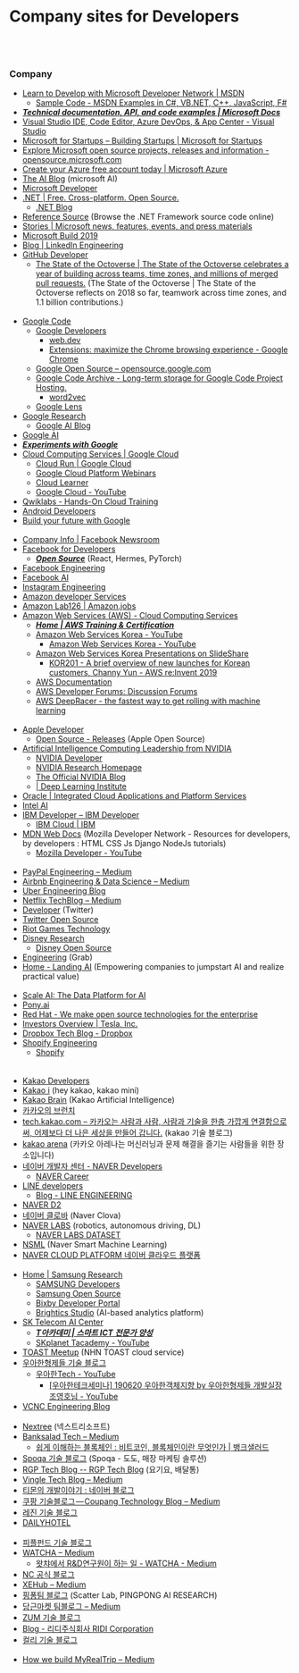 
Company sites for Developers
==========


 <br/><br/>


### Company
- [Learn to Develop with Microsoft Developer Network | MSDN](https://msdn.microsoft.com/en-us)
    - [Sample Code - MSDN Examples in C#, VB.NET, C++, JavaScript, F#](https://code.msdn.microsoft.com/)
- [___Technical documentation, API, and code examples | Microsoft Docs___](https://docs.microsoft.com/en-us/)
- [Visual Studio IDE, Code Editor, Azure DevOps, & App Center - Visual Studio](https://visualstudio.microsoft.com/)
- [Microsoft for Startups – Building Startups | Microsoft for Startups](https://startups.microsoft.com/en-us/)
- [Explore Microsoft open source projects, releases and information - opensource.microsoft.com](https://opensource.microsoft.com/)
- [Create your Azure free account today | Microsoft Azure](https://azure.microsoft.com/en-us/free/)
- [The AI Blog](https://blogs.microsoft.com/ai/) (microsoft AI)
- [Microsoft Developer](https://developer.microsoft.com/en-us/)
- [.NET | Free. Cross-platform. Open Source.](https://dotnet.microsoft.com/)
    - [.NET Blog](https://devblogs.microsoft.com/dotnet/)
- [Reference Source](https://referencesource.microsoft.com/) (Browse the .NET Framework source code online)
- [Stories | Microsoft news, features, events, and press materials](https://news.microsoft.com/)
- [Microsoft Build 2019](https://www.microsoft.com/en-us/build)
- [Blog | LinkedIn Engineering](https://engineering.linkedin.com/blog)
- [GitHub Developer](https://developer.github.com/)
    - [The State of the Octoverse | The State of the Octoverse celebrates a year of building across teams, time zones, and millions of merged pull requests.](https://octoverse.github.com/) (The State of the Octoverse | The State of the Octoverse reflects on 2018 so far, teamwork across time zones, and 1.1 billion contributions.)  <br/><br/>
- [Google Code](https://code.google.com/)
    - [Google Developers](https://developers.google.com/)
        - [web.dev](https://web.dev/)
        - [Extensions: maximize the Chrome browsing experience - Google Chrome](https://developer.chrome.com/home)
    - [Google Open Source – opensource.google.com](https://opensource.google/)
    - [Google Code Archive - Long-term storage for Google Code Project Hosting.](https://code.google.com/archive/)
        - [word2vec](https://code.google.com/archive/p/word2vec/)
    - [Google Lens](https://lens.google.com/)
- [Google Research](https://research.google/)
    - [Google AI Blog](https://ai.googleblog.com/)
- [Google AI](https://ai.google/)
- [___Experiments with Google___](https://experiments.withgoogle.com/)
- [Cloud Computing Services  |  Google Cloud](https://cloud.google.com/)
    - [Cloud Run   |  Google Cloud](https://cloud.google.com/run/)
    - [Google Cloud Platform Webinars](https://cloudonair.withgoogle.com/)
    - [Cloud Learner](https://inthecloud.withgoogle.com/cloud-certification#!/)
    - [Google Cloud - YouTube](https://www.youtube.com/channel/UCTMRxtyHoE3LPcrl-kT4AQQ/videos)
- [Qwiklabs - Hands-On Cloud Training](https://www.qwiklabs.com/)
- [Android Developers](https://developer.android.com/)
- [Build your future with Google](https://buildyourfuture.withgoogle.com/)  <br/><br/>
- [Company Info | Facebook Newsroom](https://newsroom.fb.com/company-info/)
- [Facebook for Developers](https://developers.facebook.com/)
    - [___Open Source___](https://opensource.facebook.com/) (React, Hermes, PyTorch)
- [Facebook Engineering](https://engineering.fb.com/)
- [Facebook AI](https://ai.facebook.com/)
- [Instagram Engineering](https://instagram-engineering.com/)
- [Amazon developer Services](https://developer.amazon.com/)
- [Amazon Lab126 | Amazon.jobs](https://amazon.jobs/en/teams/lab126/)
- [Amazon Web Services (AWS) - Cloud Computing Services](https://aws.amazon.com/)
    - [___Home | AWS Training & Certification___](https://www.aws.training/)
    - [Amazon Web Services Korea - YouTube](https://www.youtube.com/user/AWSKorea/videos)
        - [Amazon Web Services Korea - YouTube](https://www.youtube.com/playlist?list=PLORxAVAC5fUVaQBVL8vrhywy2QlwU_Vo6)
    - [Amazon Web Services Korea Presentations on SlideShare](https://www.slideshare.net/awskorea/presentations)
        - [KOR201 - A brief overview of new launches for Korean customers, Channy Yun - AWS re:Invent 2019 ](https://www.slideshare.net/awskorea/kor201-new-service-launches-aws-reinvent-2019)
    - [AWS Documentation](https://docs.aws.amazon.com/)
    - [AWS Developer Forums: Discussion Forums](https://forums.aws.amazon.com/index.jspa)
    - [AWS DeepRacer - the fastest way to get rolling with machine learning](https://aws.amazon.com/deepracer/)  <br/><br/>
- [Apple Developer](https://developer.apple.com/)
    - [Open Source - Releases](https://opensource.apple.com/) (Apple Open Source)
- [Artificial Intelligence Computing Leadership from NVIDIA](https://www.nvidia.com/en-us/)
    - [NVIDIA Developer](https://developer.nvidia.com/)
    - [NVIDIA Research Homepage](https://www.nvidia.com/en-us/research/)
    - [The Official NVIDIA Blog](https://blogs.nvidia.com/)
    - [| Deep Learning Institute](https://courses.nvidia.com/courses)
- [Oracle | Integrated Cloud Applications and Platform Services](https://www.oracle.com/index.html)
- [Intel AI](https://www.intel.ai/)
- [IBM Developer – IBM Developer](https://developer.ibm.com/)
    - [IBM Cloud  | IBM](https://www.ibm.com/cloud)
- [MDN Web Docs](https://developer.mozilla.org/en-US/) (Mozilla Developer Network - Resources for developers, by developers : HTML CSS Js Django NodeJs tutorials)
    - [Mozilla Developer - YouTube](https://www.youtube.com/channel/UCh5UlGiu9d6LegIeUCW4N1w/featured)  <br/><br/>
- [PayPal Engineering – Medium](https://medium.com/paypal-engineering)
- [Airbnb Engineering & Data Science – Medium](https://medium.com/airbnb-engineering)
- [Uber Engineering Blog](https://eng.uber.com/)
- [Netflix TechBlog – Medium](https://medium.com/netflix-techblog)
- [Developer](https://developer.twitter.com/en.html) (Twitter)
- [Twitter Open Source](https://twitter.github.io/)
- [Riot Games Technology](https://technology.riotgames.com/)
- [Disney Research](https://www.disneyresearch.com/)
    - [Disney Open Source](https://disney.github.io/)
- [Engineering](https://engineering.grab.com/) (Grab)
- [Home - Landing AI](https://landing.ai/) (Empowering companies to jumpstart AI and realize practical value)  <br/><br/>
- [Scale AI: The Data Platform for AI](https://scale.com/)
- [Pony.ai](https://www.pony.ai/)
- [Red Hat - We make open source technologies for the enterprise](https://www.redhat.com/en)
- [Investors Overview | Tesla, Inc.](https://ir.tesla.com/)
- [Dropbox Tech Blog - Dropbox](https://dropbox.tech/)
- [Shopify Engineering](https://shopify.engineering/)
    - [Shopify](https://github.com/Shopify)
<br/><br/><br/>
- [Kakao Developers](https://developers.kakao.com/)
- [Kakao i](https://kakao.ai/) (hey kakao, kakao mini)
- [Kakao Brain](https://www.kakaobrain.com/) (Kakao Artificial Intelligence)
- [카카오의 브런치](https://brunch.co.kr/@andkakao#articles)
- [tech.kakao.com – 카카오는 사람과 사람, 사람과 기술을 한층 가깝게 연결함으로써, 어제보다 더 나은 세상을 만들어 갑니다.](http://tech.kakao.com/) (kakao 기술 블로그)
- [kakao arena](https://arena.kakao.com/) (카카오 아레나는 머신러닝과 문제 해결을 즐기는 사람들을 위한 장소입니다)
- [네이버 개발자 센터 - NAVER Developers](https://developers.naver.com/main/)
    - [NAVER Career](https://recruit.navercorp.com/naver/recruitMain)
- [LINE developers](https://developers.line.biz/en/)
    - [Blog - LINE ENGINEERING](https://engineering.linecorp.com/en/blog/)
- [NAVER D2](https://d2.naver.com/home) 
- [네이버 클로바](https://clova.ai/ko) (Naver Clova)
- [NAVER LABS](https://www.naverlabs.com/) (robotics, autonomous driving, DL)
    - [NAVER LABS DATASET](https://hdmap.naverlabs.com/)
- [NSML](https://ai.nsml.navercorp.com/intro) (Naver Smart Machine Learning)
- [NAVER CLOUD PLATFORM 네이버 클라우드 플랫폼](https://www.ncloud.com/)  <br/><br/>
- [Home | Samsung Research](https://research.samsung.com/)
    - [SAMSUNG Developers](https://developer.samsung.com/home.do)
    - [Samsung Open Source](https://opensource.samsung.com/main)
    - [Bixby Developer Portal](https://bixby.developer.samsung.com/)
    - [Brightics Studio](https://www.brightics.ai/) (AI-based analytics platform)
- [SK Telecom AI Center](https://www.skt.ai/)
    - [___T아카데미 | 스마트 ICT 전문가 양성___](https://tacademy.skplanet.com/frontMain.action)
    - [SKplanet Tacademy - YouTube](https://www.youtube.com/channel/UCtV98yyffjUORQRGTuLHomw)
- [TOAST Meetup](https://meetup.toast.com/) (NHN TOAST cloud service)
- [우아한형제들 기술 블로그](http://woowabros.github.io/)
    - [우아한Tech - YouTube](https://www.youtube.com/channel/UC-mOekGSesms0agFntnQang/featured)
        - [[우아한테크세미나] 190620 우아한객체지향 by 우아한형제들 개발실장 조영호님 - YouTube](https://www.youtube.com/watch?v=dJ5C4qRqAgA)
- [VCNC Engineering Blog](http://engineering.vcnc.co.kr/)  <br/><br/>
- [Nextree](http://www.nextree.co.kr/) (넥스트리소프트)
- [Banksalad Tech – Medium](https://medium.com/banksalad)
    - [쉽게 이해하는 블록체인 : 비트코인, 블록체인이란 무엇인가 | 뱅크샐러드](https://banksalad.com/contents/%EC%89%BD%EA%B2%8C-%EC%9D%B4%ED%95%B4%ED%95%98%EB%8A%94-%EB%B8%94%EB%A1%9D%EC%B2%B4%EC%9D%B8-%EB%B9%84%ED%8A%B8%EC%BD%94%EC%9D%B8-%EB%B8%94%EB%A1%9D%EC%B2%B4%EC%9D%B8%EC%9D%B4%EB%9E%80-%EB%AC%B4%EC%97%87%EC%9D%B8%EA%B0%80-0vLh5)
- [Spoqa 기술 블로그](https://spoqa.github.io/index.html) (Spoqa - 도도, 매장 마케팅 솔루션)
- [RGP Tech Blog -- RGP Tech Blog](https://rgpkorea.github.io/) (요기요, 배달통)
- [Vingle Tech Blog – Medium](https://medium.com/vingle-tech-blog)
- [티몬의 개발이야기 : 네이버 블로그](http://blog.naver.com/prologue/PrologueList.nhn?blogId=tmondev)
- [쿠팡 기술블로그 — Coupang Technology Blog – Medium](https://medium.com/coupang-tech)
- [레진 기술 블로그](https://tech.lezhin.com/)
- [DAILYHOTEL](https://dailyhotel.io/)  <br/><br/>
- [피플펀드 기술 블로그](https://tech.peoplefund.co.kr/)
- [WATCHA – Medium](https://medium.com/watcha)
    - [왓챠에서 R&D연구원이 하는 일 - WATCHA - Medium](https://medium.com/watcha/%EC%99%93%EC%B1%A0%EC%97%90%EC%84%9C-r-d%EC%97%B0%EA%B5%AC%EC%9B%90%EC%9D%B4-%ED%95%98%EB%8A%94-%EC%9D%BC-2100ad6f8c4f)
- [NC 공식 블로그](https://blog.ncsoft.com/)
- [XEHub – Medium](https://medium.com/xehub)
- [핑퐁팀 블로그](https://blog.pingpong.us/) (Scatter Lab, PINGPONG AI RESEARCH)
- [당근마켓 팀블로그 – Medium](https://medium.com/daangn)
- [ZUM 기술 블로그](https://zuminternet.github.io/)
- [Blog - 리디주식회사 RIDI Corporation](https://www.ridicorp.com/blog/)
- [컬리 기술 블로그](https://helloworld.kurly.com/)  <br/><br/>
- [How we build MyRealTrip – Medium](https://medium.com/myrealtrip-product)


 <br/><br/>

